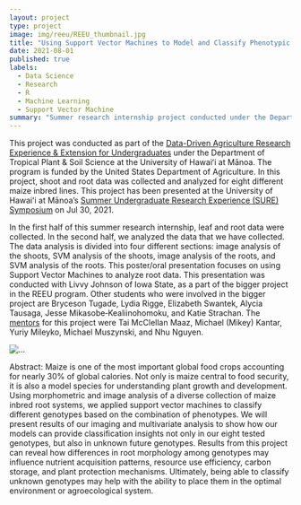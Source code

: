 ```yaml
---
layout: project
type: project
image: img/reeu/REEU_thumbnail.jpg
title: "Using Support Vector Machines to Model and Classify Phenotypic Differences in Diverse Maize Root Systems"
date: 2021-08-01
published: true
labels:
  - Data Science
  - Research
  - R
  - Machine Learning
  - Support Vector Machine
summary: "Summer research internship project conducted under the Department of Tropical Plant & Soil Science at the University of Hawaiʻi at Mānoa and funded by the United States Department of Agriculture. This project has been presented at the 2021 SURE Symposium at the University of Hawaiʻi at Mānoa."
---
```


This project was conducted as part of the [Data-Driven Agriculture Research Experience & Extension for Undergraduates](https://cms.ctahr.hawaii.edu/reeu/) under the Department of Tropical Plant & Soil Science at the University of Hawaiʻi at Mānoa. The program is funded by the United States Department of Agriculture. In this project, shoot and root data was collected and analyzed for eight different maize inbred lines. This project has been presented at the University of Hawaiʻi at Mānoa’s [Summer Undergraduate Research Experience (SURE) Symposium](https://manoa.hawaii.edu/undergrad/urop/wp-content/uploads/2021/07/BKG_2021-SURE-Symposium-Program-FINAL_redacted.pdf) on Jul 30, 2021.

In the first half of this summer research internship, leaf and root data were collected. In the second half, we analyzed the data that we have collected. The data analysis is divided into four different sections: image analysis of the shoots, SVM analysis of the shoots, image analysis of the roots, and SVM analysis of the roots. This poster/oral presentation focuses on using Support Vector Machines to analyze root data. This presentation was conducted with Livvy Johnson of Iowa State, as a part of the bigger project in the REEU program. Other students who were involved in the bigger project are Bryceson Tugade, Lydia Rigge, Elizabeth Swantek, Alycia Tausaga, Jesse Mikasobe‐Kealiinohomoku, and Katie Strachan. The [mentors](https://cms.ctahr.hawaii.edu/reeu/Mentors) for this project were Tai McClellan Maaz, Michael (Mikey) Kantar, Yuriy Mileyko, Michael Muszynski, and Nhu Nguyen.

<img src="../img/reeu/REEU_RootsSVM.png" class="img-fluid" alt="...">

Abstract: Maize is one of the most important global food crops accounting for nearly 30% of global calories. Not only is maize central to food security, it is also a model species for understanding plant growth and development. Using morphometric and image analysis of a diverse collection of maize inbred root systems, we applied support vector machines to classify different genotypes based on the combination of phenotypes. We will present results of our imaging and multivariate analysis to show how our models can provide classification insights not only in our eight tested genotypes, but also in unknown future genotypes. Results from this project can reveal how differences in root morphology among genotypes may influence nutrient acquisition patterns, resource use efficiency, carbon storage, and plant protection mechanisms. Ultimately, being able to classify unknown genotypes may help with the ability to place them in the optimal environment or agroecological system.